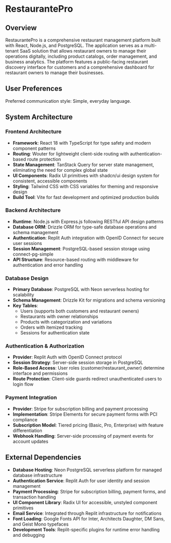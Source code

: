 # RestaurantePro

## Overview

RestaurantePro is a comprehensive restaurant management platform built with React, Node.js, and PostgreSQL. The application serves as a multi-tenant SaaS solution that allows restaurant owners to manage their operations digitally, including product catalogs, order management, and business analytics. The platform features a public-facing restaurant discovery interface for customers and a comprehensive dashboard for restaurant owners to manage their businesses.

## User Preferences

Preferred communication style: Simple, everyday language.

## System Architecture

### Frontend Architecture
- **Framework**: React 18 with TypeScript for type safety and modern component patterns
- **Routing**: Wouter for lightweight client-side routing with authentication-based route protection
- **State Management**: TanStack Query for server state management, eliminating the need for complex global state
- **UI Components**: Radix UI primitives with shadcn/ui design system for consistent, accessible components
- **Styling**: Tailwind CSS with CSS variables for theming and responsive design
- **Build Tool**: Vite for fast development and optimized production builds

### Backend Architecture
- **Runtime**: Node.js with Express.js following RESTful API design patterns
- **Database ORM**: Drizzle ORM for type-safe database operations and schema management
- **Authentication**: Replit Auth integration with OpenID Connect for secure user sessions
- **Session Management**: PostgreSQL-based session storage using connect-pg-simple
- **API Structure**: Resource-based routing with middleware for authentication and error handling

### Database Design
- **Primary Database**: PostgreSQL with Neon serverless hosting for scalability
- **Schema Management**: Drizzle Kit for migrations and schema versioning
- **Key Tables**: 
  - Users (supports both customers and restaurant owners)
  - Restaurants with owner relationships
  - Products with categorization and variations
  - Orders with itemized tracking
  - Sessions for authentication state

### Authentication & Authorization
- **Provider**: Replit Auth with OpenID Connect protocol
- **Session Strategy**: Server-side session storage in PostgreSQL
- **Role-Based Access**: User roles (customer/restaurant_owner) determine interface and permissions
- **Route Protection**: Client-side guards redirect unauthenticated users to login flow

### Payment Integration
- **Provider**: Stripe for subscription billing and payment processing
- **Implementation**: Stripe Elements for secure payment forms with PCI compliance
- **Subscription Model**: Tiered pricing (Basic, Pro, Enterprise) with feature differentiation
- **Webhook Handling**: Server-side processing of payment events for account updates

## External Dependencies

- **Database Hosting**: Neon PostgreSQL serverless platform for managed database infrastructure
- **Authentication Service**: Replit Auth for user identity and session management
- **Payment Processing**: Stripe for subscription billing, payment forms, and transaction handling
- **UI Component Library**: Radix UI for accessible, unstyled component primitives
- **Email Service**: Integrated through Replit infrastructure for notifications
- **Font Loading**: Google Fonts API for Inter, Architects Daughter, DM Sans, and Geist Mono typefaces
- **Development Tools**: Replit-specific plugins for runtime error handling and debugging